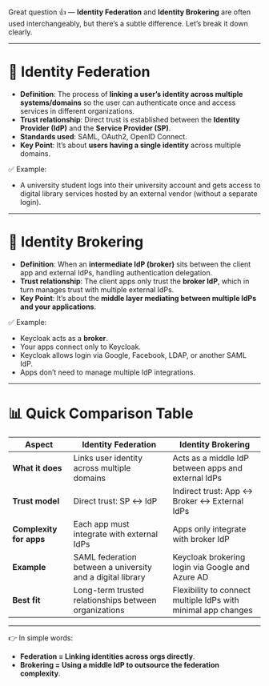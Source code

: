 Great question 👍 — **Identity Federation** and **Identity Brokering** are often used interchangeably, but there’s a subtle difference. Let’s break it down clearly.

---

# 🔑 **Identity Federation**

* **Definition**: The process of **linking a user’s identity across multiple systems/domains** so the user can authenticate once and access services in different organizations.
* **Trust relationship**: Direct trust is established between the **Identity Provider (IdP)** and the **Service Provider (SP)**.
* **Standards used**: SAML, OAuth2, OpenID Connect.
* **Key Point**: It’s about **users having a single identity** across multiple domains.

✅ Example:

* A university student logs into their university account and gets access to digital library services hosted by an external vendor (without a separate login).

---

# 🔑 **Identity Brokering**

* **Definition**: When an **intermediate IdP (broker)** sits between the client app and external IdPs, handling authentication delegation.
* **Trust relationship**: The client apps only trust the **broker IdP**, which in turn manages trust with multiple external IdPs.
* **Key Point**: It’s about the **middle layer mediating between multiple IdPs and your applications**.

✅ Example:

* Keycloak acts as a **broker**.
* Your apps connect only to Keycloak.
* Keycloak allows login via Google, Facebook, LDAP, or another SAML IdP.
* Apps don’t need to manage multiple IdP integrations.

---

# 📊 Quick Comparison Table

| Aspect                  | Identity Federation                                        | Identity Brokering                                            |
| ----------------------- | ---------------------------------------------------------- | ------------------------------------------------------------- |
| **What it does**        | Links user identity across multiple domains                | Acts as a middle IdP between apps and external IdPs           |
| **Trust model**         | Direct trust: SP ↔ IdP                                     | Indirect trust: App ↔ Broker ↔ External IdPs                  |
| **Complexity for apps** | Each app must integrate with external IdPs                 | Apps only integrate with broker IdP                           |
| **Example**             | SAML federation between a university and a digital library | Keycloak brokering login via Google and Azure AD              |
| **Best fit**            | Long-term trusted relationships between organizations      | Flexibility to connect multiple IdPs with minimal app changes |

---

👉 In simple words:

* **Federation = Linking identities across orgs directly**.
* **Brokering = Using a middle IdP to outsource the federation complexity**.


